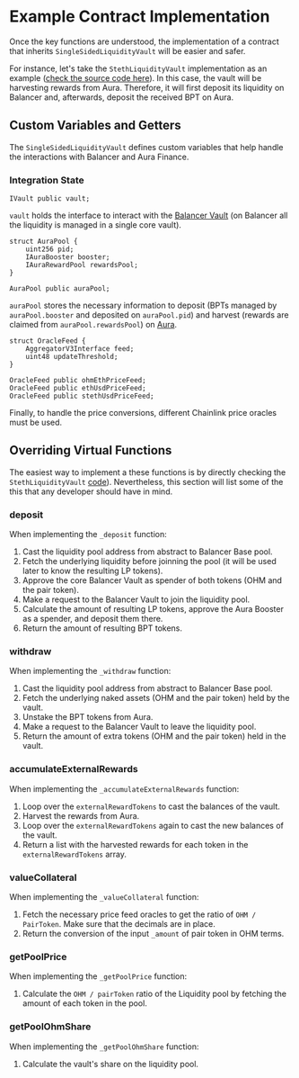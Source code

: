 # Example Contract Implementation
Once the key functions are understood, the implementation of a contract that inherits `SingleSidedLiquidityVault` will be easier and safer.

For instance, let's take the `StethLiquidityVault` implementation as an example ([check the source code here](gitbuh-link)). In this case, the vault will be harvesting rewards from Aura. Therefore, it will first deposit its liquidity on Balancer and, afterwards, deposit the received BPT on Aura.

## Custom Variables and Getters

The `SingleSidedLiquidityVault` defines custom variables that help handle the interactions with Balancer and Aura Finance.

### Integration State

```
IVault public vault;
```
`vault` holds the interface to interact with the [Balancer Vault](https://docs.balancer.fi/concepts/vault/) (on Balancer all the liquidity is managed in a single core vault).

```
struct AuraPool {
    uint256 pid;
    IAuraBooster booster;
    IAuraRewardPool rewardsPool;
}

AuraPool public auraPool;
```
`auraPool` stores the necessary information to deposit (BPTs managed by `auraPool.booster` and deposited on `auraPool.pid`) and harvest (rewards are claimed from `auraPool.rewardsPool`) on [Aura](https://docs.aura.finance/developers/building-on-aura).

```
struct OracleFeed {
    AggregatorV3Interface feed;
    uint48 updateThreshold;
}

OracleFeed public ohmEthPriceFeed;
OracleFeed public ethUsdPriceFeed;
OracleFeed public stethUsdPriceFeed;
```
Finally, to handle the price conversions, different Chainlink price oracles must be used.

## Overriding Virtual Functions

The easiest way to implement a these functions is by directly checking the `StethLiquidityVault` [code](gitbuh-link)). Nevertheless, this section will list some of the this that any developer should have in mind.

### deposit

When implementing the `_deposit` function:
1. Cast the liquidity pool address from abstract to Balancer Base pool.
2. Fetch the underlying liquidity before joinning the pool (it will be used later to know the resulting LP tokens).
3. Approve the core Balancer Vault as spender of both tokens (OHM and the pair token).
4. Make a request to the Balancer Vault to join the liquidity pool.
5. Calculate the amount of resulting LP tokens, approve the Aura Booster as a spender, and deposit them there.
6. Return the amount of resulting BPT tokens.

### withdraw

When implementing the `_withdraw` function:
1. Cast the liquidity pool address from abstract to Balancer Base pool.
2. Fetch the underlying naked assets (OHM and the pair token) held by the vault.
3. Unstake the BPT tokens from Aura.
4. Make a request to the Balancer Vault to leave the liquidity pool.
5. Return the amount of extra tokens (OHM and the pair token) held in the vault.

### accumulateExternalRewards

When implementing the `_accumulateExternalRewards` function:
1. Loop over the `externalRewardTokens` to cast the balances of the vault.
2. Harvest the rewards from Aura.
3. Loop over the `externalRewardTokens` again to cast the new balances of the vault.
4. Return a list with the harvested rewards for each token in the `externalRewardTokens` array.

### valueCollateral

When implementing the `_valueCollateral` function:
1. Fetch the necessary price feed oracles to get the ratio of `OHM / PairToken`. Make sure that the decimals are in place.
2. Return the conversion of the input `_amount` of pair token in OHM terms.

### getPoolPrice

When implementing the `_getPoolPrice` function:
1. Calculate the `OHM / pairToken` ratio of the Liquidity pool by fetching the amount of each token in the pool.

### getPoolOhmShare

When implementing the `_getPoolOhmShare` function:
1. Calculate the vault's share on the liquidity pool.





